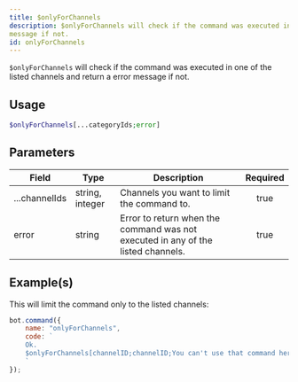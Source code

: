 ```yaml
---
title: $onlyForChannels
description: $onlyForChannels will check if the command was executed in one of the listed channels and return a error
message if not.
id: onlyForChannels
---
```


`$onlyForChannels` will check if the command was executed in one of the listed channels and return a error message if
not.

## Usage

```php
$onlyForChannels[...categoryIds;error]
```

## Parameters

| Field         | Type            | Description                                                                      | Required |
| ------------- | --------------- | -------------------------------------------------------------------------------- | :------: |
| ...channelIds | string, integer | Channels you want to limit the command to.                                       |   true   |
| error         | string          | Error to return when the command was not executed in any of the listed channels. |   true   |

## Example(s)

This will limit the command only to the listed channels:

```javascript
bot.command({
    name: "onlyForChannels",
    code: `
    Ok.
    $onlyForChannels[channelID;channelID;You can't use that command here!]
    `
});
```